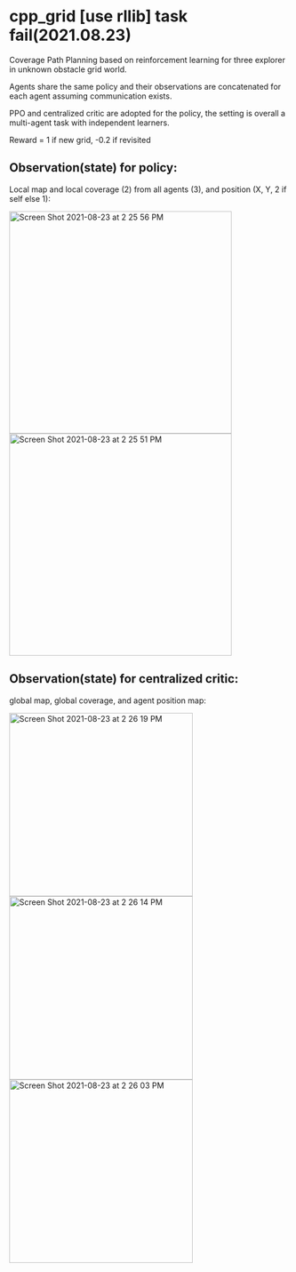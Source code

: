 # cpp_grid [use rllib] task fail(2021.08.23)
Coverage Path Planning based on reinforcement learning for three explorer in unknown obstacle grid world.

Agents share the same policy and their observations are concatenated for each agent assuming communication exists.

PPO and centralized critic are adopted for the policy, the setting is overall a multi-agent task with independent learners. 

Reward = 1 if new grid, -0.2 if revisited

## Observation(state) for policy:
Local map and local coverage (2) from all agents (3), and position (X, Y, 2 if self else 1):

<img width="400" alt="Screen Shot 2021-08-23 at 2 25 56 PM" src="https://user-images.githubusercontent.com/64893909/130400936-a7e4819b-dfcc-4d32-9ad2-ae6e6fd3ef5e.png"><img width="400" alt="Screen Shot 2021-08-23 at 2 25 51 PM" src="https://user-images.githubusercontent.com/64893909/130400923-58b0d2b5-a7d0-4cef-82ce-db40bfe804fa.png">

## Observation(state) for centralized critic:
global map, global coverage, and agent position map:

<img width="330" alt="Screen Shot 2021-08-23 at 2 26 19 PM" src="https://user-images.githubusercontent.com/64893909/130401129-75278716-f438-46b9-bc34-38e8da7e90f9.png"><img width="330" alt="Screen Shot 2021-08-23 at 2 26 14 PM" src="https://user-images.githubusercontent.com/64893909/130401147-0a883abc-9206-4a04-8ea4-174f9b89a1a0.png"><img width="330" alt="Screen Shot 2021-08-23 at 2 26 03 PM" src="https://user-images.githubusercontent.com/64893909/130401151-6ad51fe3-512f-4359-8c17-d5b15447e6cc.png">




